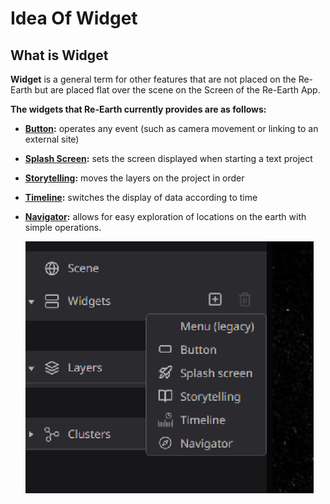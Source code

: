 # Idea Of Widget

## What is Widget

**Widget** is a general term for other features that are not placed on the Re-Earth but are placed flat over the scene on the Screen of the Re-Earth App. 

**The widgets that Re-Earth currently provides are as follows:**

- **[Button](https://github.com/CS-eukarya/User-Manual-English-/blob/5c9e19c74aabe9b3722b14191d5cad1ebb2ec462/Button.md):** operates any event (such as camera movement or linking to an external site)
- **[Splash Screen](https://github.com/CS-eukarya/User-Manual-English-/blob/5c9e19c74aabe9b3722b14191d5cad1ebb2ec462/Splash%20Screen.md):** sets the screen displayed when starting a text project
- **[Storytelling](https://github.com/CS-eukarya/User-Manual-English-/blob/5c9e19c74aabe9b3722b14191d5cad1ebb2ec462/Storytelling.md):** moves the layers on the project in order
- **[Timeline](https://github.com/CS-eukarya/User-Manual-English-/blob/5c9e19c74aabe9b3722b14191d5cad1ebb2ec462/Timeline%20for%20Widget.md):** switches the display of data according to time
- **[Navigator](https://github.com/CS-eukarya/User-Manual-English-/blob/5c9e19c74aabe9b3722b14191d5cad1ebb2ec462/Navigator.md):** allows for easy exploration of locations on the earth with simple operations.

  ![Untitled](Idea%20Of%20Widget%2076ed487ffc254e5d803be9cf8044bc4a/Untitled%201.png)
